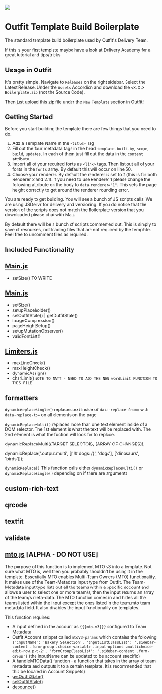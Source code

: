 [![](https://data.jsdelivr.com/v1/package/gh/OutfitDelivery/boilerplate/badge)](https://www.jsdelivr.com/package/gh/OutfitDelivery/boilerplate)

# Outfit Template Build Boilerplate
The standard template build boilerplate used by Outfit's Delivery Team.

If this is your first template maybe have a look at Delivery Academy for a great tutorial and tips/tricks

## Usage in Outfit
It's pretty simple. Navigate to `Releases` on the right sidebar. Select the Latest Release. Under the `Assets` Accordion and download the `vX.X.X Boilerplate.zip` (not the Source Code).

Then just upload this zip file under the `New Template` section in Outfit! 

## Getting Started
Before you start building the template there are few things that you need to do.
1. Add a Template Name in the `<title>` Tag 
2. Fill out the four metadata tags in the head `template-built-by`, `scope`, `build`, `updates`. In each of them just fill out the data in the `content` attribute.
3. Import all of your required fonts as `<link>` tags. Then list out all of your fonts in the `fonts` array. By default this will occur on line 50.
4. Choose your renderer. By default the renderer is set to `2` (this is for both Renderer 2 and 2.1). If you need to use Renderer 1 please change the following attribute on the body to `data-renderer="1"`. This sets the page height correctly to get around the renderer rounding error.

You are ready to get building. You will see a bunch of JS scripts calls. We are using JSDelivr for delivery and versioning. If you do notice that the version of the scripts does not match the Boilerplate version that you downloaded please chat with Matt.

By default there will be a bunch of scripts commented out. This is simply to save of resourses, not loading files that are not required by the template. Feel free to uncomment files as required.

## Included Functionality
## [Main.js](js/main.js)
- setSize()
TO WRITE

## [Main.js](js/main.js)
- setSize()
- setupPlaceholder()
- setOutfitState() | getOutfitState()
- imageCompression()
- pageHeightSetup()
- setupMutationObserver()
- validFontList()

## [Limiters.js](js/limiters.js)
- maxLineCheck()
- maxHeightCheck()
- dynamicAssign()
- charLimit()
`NOTE TO MATT - NEED TO ADD THE NEW wordLimit FUNCTION TO THIS FILE`

## formatters
`dynamicReplaceSingle()`
replaces text inside of `data-replace-from=` with `data-replace-to=` on all elements on the page

`dynamicReplaceMulti()`
replaces more than one text element inside of a DOM selector.
The 1st element is what the text will be replaced with.
The 2nd element is what the fuction will look for to replace.

dynamicReplaceMulti({TARGET SELECTOR}, [ARRAY OF CHANGES]);

dynamicReplace('.output.multi', [['!# dogs: /}', 'dogs'], ['dinosaurs', 'birds']]);

`dynamicReplace()`
This function calls either `dynamicReplaceMulti()` or `dynamicReplaceSingle()` depending on if there are arguments

## custom-rich-text

## qrcode

## textfit

## validate

## [mto.js](js/mto.js) [ALPHA - DO NOT USE]
The purpose of this function is to implement MTO v3 into a template. Not sure what MTO is, well then you probably shouldn't be using it in the template. Essentially MTO enables Multi-Team Owners (MTO) functionality. It makes use of the Team-Metadata input type from Outfit. The Team-Metadata input type lists out all the teams within a specific account and allows a user to select one or more team/s, then the input returns an array of the team/s meta-data. The MTO function comes in and hides all the teams listed within the input except the ones listed in the team.mto team metadata field. It also disables the input functionality on templates.

This function requires:
- A input defined in the account as `{{{mto-v3}}}` configured to Team Metadata
- Outfit Account snippet called `mtoV3-params` which contains the following `{'inputName': 'Bakery Selection', 'inputListClassList': '.sidebar-content .form-group .choice-variable .input-options .multichoice-edit-row.p-t-2', 'formGroupClassList': '.sidebar-content .form-group'}` (the inputName can be updated to be account specific)
- A handleMTOData() function - a function that takes in the array of team metadata and outputs it to a certain template. It is recommended that this be located in Account Snippets)
- [getOutfitState()](js/main.js#L188)
- [setOutfitState()](js/main.js#L173)
- [debounce()](js/main.js#L275)
